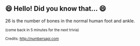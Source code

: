 ## :smile: Hello! Did you know that... :smile:
26 is the number of bones in the normal human foot and ankle.

<sup>(come back in 5 minutes for the next trivia)</sup>


<sup>Credits: http://numbersapi.com</sup>
